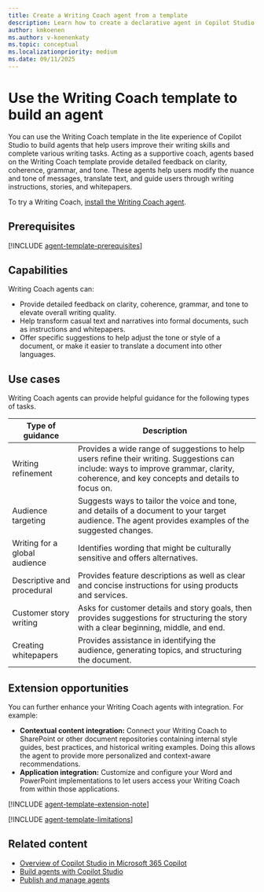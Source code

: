 ```yaml
---
title: Create a Writing Coach agent from a template
description: Learn how to create a declarative agent in Copilot Studio with the Writing Coach template.
author: kmkoenen
ms.author: v-koenenkaty
ms.topic: conceptual
ms.localizationpriority: medium
ms.date: 09/11/2025
---
```


# Use the Writing Coach template to build an agent

You can use the Writing Coach template in the lite experience of Copilot Studio to build agents that help users improve their writing skills and complete various writing tasks. Acting as a supportive coach, agents based on the Writing Coach template provide detailed feedback on clarity, coherence, grammar, and tone. These agents help users modify the nuance and tone of messages, translate text, and guide users through writing instructions, stories, and whitepapers.

To try a Writing Coach, [install the Writing Coach agent](https://teams.microsoft.com/l/app/f72d7797-c6ee-4fd3-9454-028d0095068b?source=share-app-dialog).

## Prerequisites

[!INCLUDE [agent-template-prerequisites](includes/agent-template-prerequisites.md)]

## Capabilities

Writing Coach agents can:

- Provide detailed feedback on clarity, coherence, grammar, and tone to elevate overall writing quality.
- Help transform casual text and narratives into formal documents, such as instructions and whitepapers.
- Offer specific suggestions to help adjust the tone or style of a document, or make it easier to translate a document into other languages.

## Use cases

Writing Coach agents can provide helpful guidance for the following types of tasks.

| **Type of guidance** | **Description** |
| ----------   | ----------  |
| Writing refinement | Provides a wide range of suggestions to help users refine their writing. Suggestions can include: ways to improve grammar, clarity, coherence, and key concepts and details to focus on.|
| Audience targeting | Suggests ways to tailor the voice and tone, and details of a document to your target audience. The agent provides examples of the suggested changes.|
| Writing for a global audience | Identifies wording that might be culturally sensitive and offers alternatives. |
| Descriptive and procedural | Provides feature descriptions as well as clear and concise instructions for using products and services.  |
| Customer story writing | Asks for customer details and story goals, then provides suggestions for structuring the story with a clear beginning, middle, and end.  |
| Creating whitepapers | Provides assistance in identifying the audience, generating topics, and structuring the document.  |

## Extension opportunities

You can further enhance your Writing Coach agents with integration. For example:

- **Contextual content integration:** Connect your Writing Coach to SharePoint or other document repositories containing internal style guides, best practices, and historical writing examples. Doing this allows the agent to provide more personalized and context-aware recommendations.
- **Application integration:** Customize and configure your Word and PowerPoint implementations to let users access your Writing Coach from within those applications.

<!-- Note about IT involvement -->
[!INCLUDE [agent-template-extension-note](includes/agent-template-extension-note.md)]

<!-- Limitations -->

[!INCLUDE [agent-template-limitations](includes/agent-template-limitations.md)]

## Related content

- [Overview of Copilot Studio in Microsoft 365 Copilot](copilot-studio-lite.md)
- [Build agents with Copilot Studio](copilot-studio-lite-build.md)
- [Publish and manage agents](copilot-studio-lite-share-manage-agent.md)